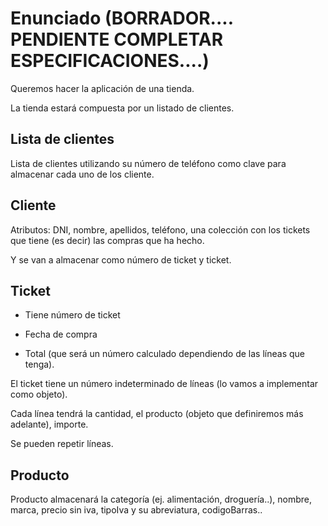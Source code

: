 # Enunciado (BORRADOR.... PENDIENTE COMPLETAR ESPECIFICACIONES....)

Queremos hacer la aplicación de una tienda.

La tienda estará compuesta por un listado de clientes.

## Lista de clientes

Lista de clientes utilizando su número de teléfono como clave para almacenar cada uno de los cliente. 

## Cliente

Atributos: DNI, nombre, apellidos, teléfono, una colección con los tickets que tiene (es decir) las compras que ha hecho.  

Y se van a almacenar como número de ticket y ticket.


## Ticket

- Tiene número de ticket

- Fecha de compra

- Total (que será un número calculado dependiendo de las líneas que tenga). 

El ticket tiene un número indeterminado de líneas (lo vamos a implementar como objeto). 

Cada línea tendrá la cantidad, el producto (objeto que definiremos más adelante), importe.

Se pueden repetir líneas. 

## Producto

Producto almacenará la categoría (ej. alimentación, droguería..), nombre, marca, precio sin iva, tipoIva y su abreviatura, codigoBarras.. 


